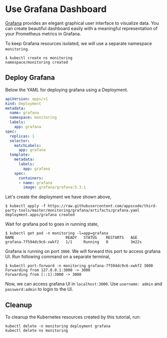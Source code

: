 # Use Grafana Dashboard

[Grafana](https://grafana.com) provides an elegant graphical user interface to visualize data. You can create beautiful dashboard easily with a meaningful representation of your Prometheus metrics in Grafana.

To keep Grafana resources isolated, we will use a separate namespace `monitoring`.

```console
$ kubectl create ns monitoring
namespace/monitoring created
```

## Deploy Grafana

Below the YAML for deploying grafana using a Deployment.

```yaml
apiVersion: apps/v1
kind: Deployment
metadata:
  name: grafana
  namespace: monitoring
  labels:
    app: grafana
spec:
  replicas: 1
  selector:
    matchLabels:
      app: grafana
  template:
    metadata:
      labels:
        app: grafana
    spec:
      containers:
      - name: grafana
        image: grafana/grafana:5.3.1
```

Let's create the deployment we have shown above,

```console
$ kubectl apply -f https://raw.githubusercontent.com/appscode/third-party-tools/master/monitoring/grafana/artifacts/grafana.yaml
deployment.apps/grafana created
```

Wait for grafana pod to goes in running state,

```console
$ kubectl get pod -n monitoring -l=app=grafana
NAME                       READY   STATUS    RESTARTS   AGE
grafana-7f594dc9c6-xwkf2   1/1     Running   0          3m22s
```

Grafana is running on port `3000`. We will forward this port to access grafana UI. Run following command on a separate terminal,

```console
$ kubectl port-forward -n monitoring grafana-7f594dc9c6-xwkf2 3000
Forwarding from 127.0.0.1:3000 -> 3000
Forwarding from [::1]:3000 -> 3000
```

Now, we can access grafana UI in `localhost:3000`. Use `username: admin` and `password:admin` to login to the UI.

## Cleanup

To cleanup the Kubernetes resources created by this tutorial, run:

```console
kubectl delete -n monitoring deployment grafana
kubectl delete ns monitoring
```
